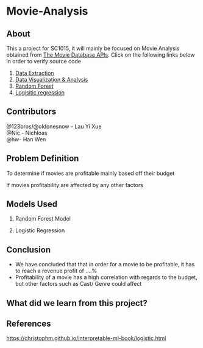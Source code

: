 # Movie-Analysis

## About
This a project for SC1015, it will mainly be focused on Movie Analysis obtained from [The Movie Database APIs](https://developers.themoviedb.org/3/getting-started/introduction). Click on the following links below in order to verify source code
1. [Data Extraction](https://github.com/123bros/Movie-Analysis/blob/main/data-extraction-v2.ipynb)
2. [Data Visualization & Analysis](https://github.com/123bros/Movie-Analysis/blob/main/Untitled1.ipynb)
3. [Random Forest]()
4. [Logisitic regression](https://github.com/123bros/Movie-Analysis/blob/main/Logistical_regression-checkpoint.ipynb)

## Contributors
@123bros/@oldonesnow - Lau Yi Xue  
@Nic - Nichloas  
@hw- Han Wen

## Problem Definition
To determine if movies are profitable mainly based off their budget

If movies profitability are affected by any other factors

## Models Used
1. Random Forest Model

2. Logistic Regression

## Conclusion
- We have concluded that that in order for a movie to be profitable, it has to reach a revenue profit of ....%
- Profitability of a movie has a high correlation with regards to the budget, but other factors such as Cast/ Genre could affect
## What did we learn from this project?

## References

https://christophm.github.io/interpretable-ml-book/logistic.html
